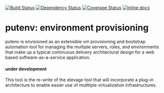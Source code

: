[![Build Status](https://travis-ci.org/activenetwork-automation/putenv.svg?branch=master)][travis]
[![Dependency Status](https://gemnasium.com/activenetwork-automation/putenv.png?travis)][gemnasium]
[![Coverage Status](https://coveralls.io/repos/activenetwork-automation/putenv/badge.png?branch=master)][coveralls]
[![Inline docs](http://inch-ci.org/github/activenetwork-automation/putenv.png?branch=master)][inch]

[travis]: http://travis-ci.org/activenetwork-automation/putenv
[gemnasium]: https://gemnasium.com/activenetwork-automation/putenv
[coveralls]: https://coveralls.io/r/activenetwork-automation/putenv
[inch]: http://inch-ci.org/github/activenetwork-automation/putenv

# putenv: environment provisioning

putenv is envisioned as an extensible vm provisioning and bootstrap automation tool for managing the multiple servers, roles, and environments that make up a typical continuous delivery architectural design for a web based software-as-a-service application.





#### under development
This tool is the re-write of the elevage tool that will incorporate a plug-in architecture to enable easier use of mutltiple virtualization infrastructures.

